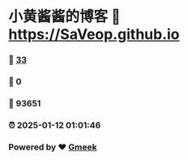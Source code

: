 # 小黄酱酱的博客 :link: https://SaVeop.github.io 
### :page_facing_up: [33](https://SaVeop.github.io/tag.html) 
### :speech_balloon: 0 
### :hibiscus: 93651 
### :alarm_clock: 2025-01-12 01:01:46 
### Powered by :heart: [Gmeek](https://github.com/Meekdai/Gmeek)
